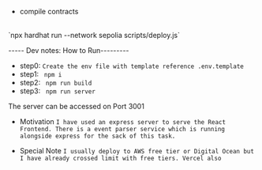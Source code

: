 - compile contracts
<br />
`npx hardhat run --network sepolia scripts/deploy.js`



----- Dev notes: How to Run---------
- step0:
`Create the env file with template reference .env.template`
- step1:
` npm i`
- step2:
` npm run build`
- step3:
` npm run server`

The server can be accessed on Port 3001
<br>

- Motivation
`I have used an express server to serve the React Frontend. There is a event parser service which is running alongside express for the sack of this task.`

- Special Note
`I usually deploy to AWS free tier or Digital Ocean but I have already crossed limit with free tiers. Vercel also`
